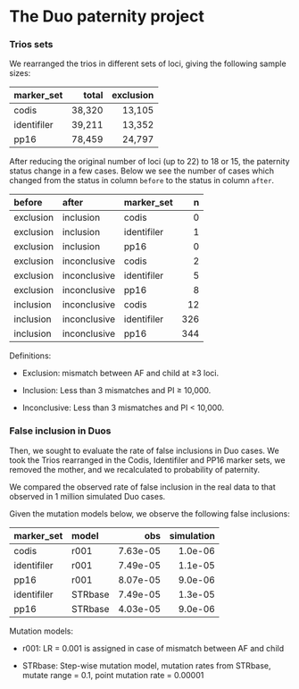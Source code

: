 The Duo paternity project
================

### Trios sets

We rearranged the trios in different sets of loci, giving the following sample sizes:

| marker\_set |   total|  exclusion|
|:------------|-------:|----------:|
| codis       |  38,320|     13,105|
| identifiler |  39,211|     13,352|
| pp16        |  78,459|     24,797|

After reducing the original number of loci (up to 22) to 18 or 15, the paternity status change in a few cases. Below we see the number of cases which changed from the status in column `before` to the status in column `after`.

| before    | after        | marker\_set |    n|
|:----------|:-------------|:------------|----:|
| exclusion | inclusion    | codis       |    0|
| exclusion | inclusion    | identifiler |    1|
| exclusion | inclusion    | pp16        |    0|
| exclusion | inconclusive | codis       |    2|
| exclusion | inconclusive | identifiler |    5|
| exclusion | inconclusive | pp16        |    8|
| inclusion | inconclusive | codis       |   12|
| inclusion | inconclusive | identifiler |  326|
| inclusion | inconclusive | pp16        |  344|

Definitions:

-   Exclusion: mismatch between AF and child at ≥3 loci.

-   Inclusion: Less than 3 mismatches and PI ≥ 10,000.

-   Inconclusive: Less than 3 mismatches and PI &lt; 10,000.

### False inclusion in Duos

Then, we sought to evaluate the rate of false inclusions in Duo cases. We took the Trios rearranged in the Codis, Identifiler and PP16 marker sets, we removed the mother, and we recalculated to probability of paternity.

We compared the observed rate of false inclusion in the real data to that observed in 1 million simulated Duo cases.

Given the mutation models below, we observe the following false inclusions:

| marker\_set | model   |       obs|  simulation|
|:------------|:--------|---------:|-----------:|
| codis       | r001    |  7.63e-05|     1.0e-06|
| identifiler | r001    |  7.49e-05|     1.1e-05|
| pp16        | r001    |  8.07e-05|     9.0e-06|
| identifiler | STRbase |  7.49e-05|     1.3e-05|
| pp16        | STRbase |  4.03e-05|     9.0e-06|

Mutation models:

-   r001: LR = 0.001 is assigned in case of mismatch between AF and child

-   STRbase: Step-wise mutation model, mutation rates from STRbase, mutate range = 0.1, point mutation rate = 0.00001
